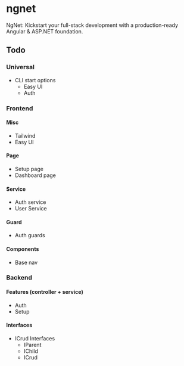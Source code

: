 # ngnet
NgNet: Kickstart your full-stack development with a production-ready Angular &amp; ASP.NET foundation.

## Todo
### Universal
- CLI start options
  - Easy UI
  - Auth

### Frontend
#### Misc
- Tailwind
- Easy UI
#### Page
- Setup page
- Dashboard page
#### Service
- Auth service
- User Service
#### Guard
- Auth guards
#### Components
- Base nav

### Backend
#### Features (controller + service)
- Auth
- Setup 
#### Interfaces
- ICrud Interfaces
  - IParent
  - IChild
  - ICrud
